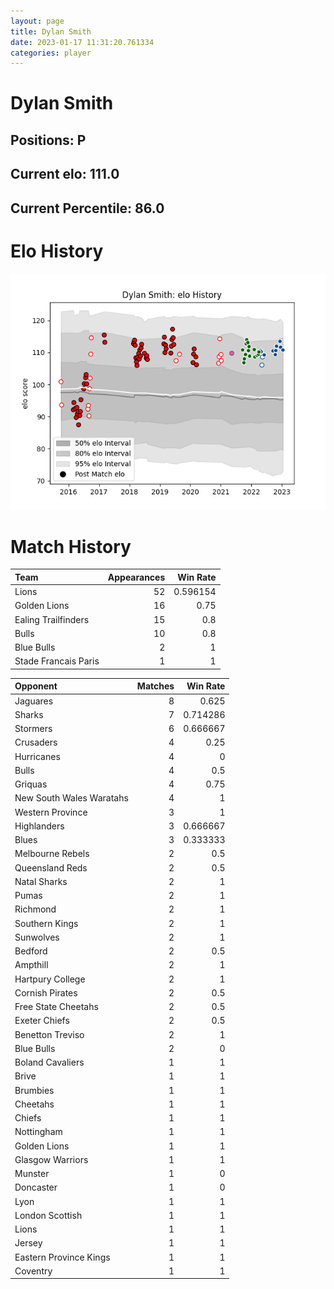 ```yaml
---  
layout: page  
title: Dylan Smith  
date: 2023-01-17 11:31:20.761334  
categories: player  
---
```

# Dylan Smith

## Positions: P

## Current elo: 111.0

## Current Percentile: 86.0

# Elo History


![elo history](history_DylanSmith.png)
# Match History


| Team                 |   Appearances |   Win Rate |
|:---------------------|--------------:|-----------:|
| Lions                |            52 |   0.596154 |
| Golden Lions         |            16 |   0.75     |
| Ealing Trailfinders  |            15 |   0.8      |
| Bulls                |            10 |   0.8      |
| Blue Bulls           |             2 |   1        |
| Stade Francais Paris |             1 |   1        |

| Opponent                 |   Matches |   Win Rate |
|:-------------------------|----------:|-----------:|
| Jaguares                 |         8 |   0.625    |
| Sharks                   |         7 |   0.714286 |
| Stormers                 |         6 |   0.666667 |
| Crusaders                |         4 |   0.25     |
| Hurricanes               |         4 |   0        |
| Bulls                    |         4 |   0.5      |
| Griquas                  |         4 |   0.75     |
| New South Wales Waratahs |         4 |   1        |
| Western Province         |         3 |   1        |
| Highlanders              |         3 |   0.666667 |
| Blues                    |         3 |   0.333333 |
| Melbourne Rebels         |         2 |   0.5      |
| Queensland Reds          |         2 |   0.5      |
| Natal Sharks             |         2 |   1        |
| Pumas                    |         2 |   1        |
| Richmond                 |         2 |   1        |
| Southern Kings           |         2 |   1        |
| Sunwolves                |         2 |   1        |
| Bedford                  |         2 |   0.5      |
| Ampthill                 |         2 |   1        |
| Hartpury College         |         2 |   1        |
| Cornish Pirates          |         2 |   0.5      |
| Free State Cheetahs      |         2 |   0.5      |
| Exeter Chiefs            |         2 |   0.5      |
| Benetton Treviso         |         2 |   1        |
| Blue Bulls               |         2 |   0        |
| Boland Cavaliers         |         1 |   1        |
| Brive                    |         1 |   1        |
| Brumbies                 |         1 |   1        |
| Cheetahs                 |         1 |   1        |
| Chiefs                   |         1 |   1        |
| Nottingham               |         1 |   1        |
| Golden Lions             |         1 |   1        |
| Glasgow Warriors         |         1 |   1        |
| Munster                  |         1 |   0        |
| Doncaster                |         1 |   0        |
| Lyon                     |         1 |   1        |
| London Scottish          |         1 |   1        |
| Lions                    |         1 |   1        |
| Jersey                   |         1 |   1        |
| Eastern Province Kings   |         1 |   1        |
| Coventry                 |         1 |   1        |